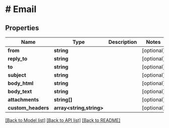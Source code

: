 # # Email

## Properties

Name | Type | Description | Notes
------------ | ------------- | ------------- | -------------
**from** | **string** |  | [optional]
**reply_to** | **string** |  | [optional]
**to** | **string** |  | [optional]
**subject** | **string** |  | [optional]
**body_html** | **string** |  | [optional]
**body_text** | **string** |  | [optional]
**attachments** | **string[]** |  | [optional]
**custom_headers** | **array<string,string>** |  | [optional]

[[Back to Model list]](../../README.md#models) [[Back to API list]](../../README.md#endpoints) [[Back to README]](../../README.md)
